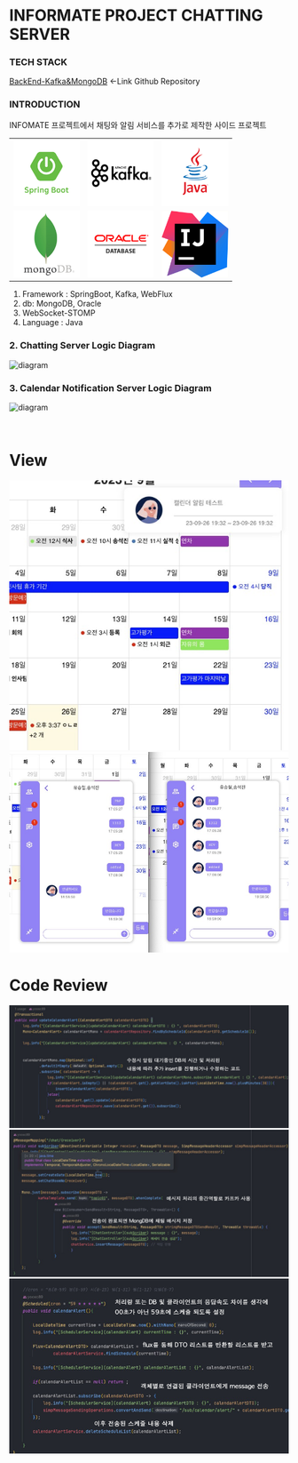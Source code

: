 # INFORMATE PROJECT CHATTING SERVER

### TECH STACK
[BackEnd-Kafka&MongoDB](https://github.com/yoosc89/INFOMATE_Kafka_MongoDB) <-Link Github Repository<br/>

### INTRODUCTION
INFOMATE 프로젝트에서 채팅와 알림 서비스를 추가로 제작한 사이드 프로젝트

<table>
    <tr>
        <td><img src="../../Resource/Logo/springboot.jpg" width="120" height="120"></td>
        <td><img src="../../Resource/Logo/kafka.jpg" width="120" height="120"></td>
        <td><img src="../../Resource/Logo/java.jpg" width="120" height="120"></td>
    </tr>
    <tr>
        <td><img src="../../Resource/Logo/mongodb.jpg" width="120" height="120"></td>
        <td><img src="../../Resource/Logo/oracle.jpg" width="120" height="120"></td>
        <td><img src="../../Resource/Logo/intelij.jpg" width="120" height="120"></td>
    </tr>
</table>

1. Framework : SpringBoot, Kafka, WebFlux
2. db: MongoDB, Oracle
3. WebSocket-STOMP
4. Language : Java

### 2.  Chatting Server Logic Diagram

![diagram](https://github.com/yoosc89/INFOMATE_Kafka_MongoDB/blob/main/src/main/resources/static/logo/diagram.jpg?raw=true)

### 3. Calendar Notification Server Logic Diagram

![diagram](https://github.com/yoosc89/INFOMATE_Kafka_MongoDB/blob/main/src/main/resources/static/logo/calendarNotification.jpg?raw=true)

<br/>

# View
![](./presentation/01.jpg)
![](./presentation/02.jpg)

# Code Review
![](./presentation/03.jpg)
![](./presentation/04.jpg)
![](./presentation/05.jpg)